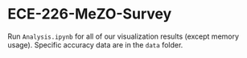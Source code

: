 # ECE-226-MeZO-Survey

Run `Analysis.ipynb` for all of our visualization results (except memory usage). Specific accuracy data are in the `data` folder.